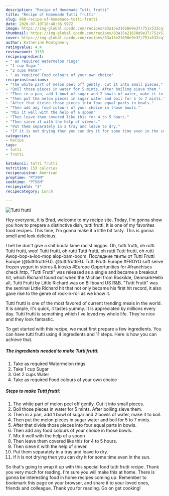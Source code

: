 ```yaml
---
description: "Recipe of Homemade Tutti frutti"
title: "Recipe of Homemade Tutti frutti"
slug: 868-recipe-of-homemade-tutti-frutti
date: 2020-07-10T18:48:36.997Z
image: https://img-global.cpcdn.com/recipes/83a15e21658e9e37/751x532cq70/tutti-frutti-recipe-main-photo.jpg
thumbnail: https://img-global.cpcdn.com/recipes/83a15e21658e9e37/751x532cq70/tutti-frutti-recipe-main-photo.jpg
cover: https://img-global.cpcdn.com/recipes/83a15e21658e9e37/751x532cq70/tutti-frutti-recipe-main-photo.jpg
author: Katherine Montgomery
ratingvalue: 4.4
reviewcount: 3333
recipeingredient:
- " as required Watermelon rings"
- "1 cup Sugar"
- "2 cups Water"
- " as required Food colours of your own choice"
recipeinstructions:
- "The white part of melon peel off gently. Cut it into small pieces."
- "Boil those pieces in water for 5 mints. After boiling sieve them."
- "Then in a pan, add 1 bowl of sugar and 2 bowls of water, make it to boil."
- "Then put the melon pieces in sugar water and boil for 5 to 7 mints."
- "After that divide those pieces into four equal parts in bowls."
- "Then add any food colours of your choice in those bowls."
- "Mix it well with the help of a spoon"
- "Then leave them covered like this for 4 to 5 hours."
- "Then sieve it with the help of siever."
- "Put them separately in a tray and leave to dry."
- "If it is not drying then you can dry it for some time even in the sun."
categories:
- Recipe
tags:
- tutti
- frutti

katakunci: tutti frutti 
nutrition: 153 calories
recipecuisine: American
preptime: "PT29M"
cooktime: "PT58M"
recipeyield: "4"
recipecategory: Lunch

---
```



![Tutti frutti](https://img-global.cpcdn.com/recipes/83a15e21658e9e37/751x532cq70/tutti-frutti-recipe-main-photo.jpg)

Hey everyone, it is Brad, welcome to my recipe site. Today, I'm gonna show you how to prepare a distinctive dish, tutti frutti. It is one of my favorites food recipes. This time, I'm gonna make it a little bit tasty. This is gonna smell and look delicious.

I bet he don&#39;t give a shit bouta lame racist niggas. Oh, tutti frutti, oh rutti Tutti frutti, woo! Tutti frutti, oh rutti Tutti frutti, oh rutti Tutti frutti, oh rutti Awop-bop-a-loo-mop alop-bam-boom. Последние твиты от Tutti Frutti Europe (@tuttifruttiEU). @tuttifruttiEU. Tutti Frutti Europe #FROYO soft serve frozen yogurt in stores &amp; kiosks #Europe Opportunities for #franchises check http. &#34;Tutti Frutti&#34; was released as a single and became a breakout hit, which Richard found out when the Michael from Roskilde, DenmarkHello all, Tutti Frutti by Little Richard was on Billboard US R&amp;B. &#34;Tutti Frutti&#34; was the seminal Little Richard hit that not only became his first hit record, it also gave rise to the genre of rock-n-roll as we know it.

Tutti frutti is one of the most favored of current trending meals in the world. It is simple, it's quick, it tastes yummy. It is appreciated by millions every day. Tutti frutti is something which I've loved my whole life. They're nice and they look fantastic.


To get started with this recipe, we must first prepare a few ingredients. You can have tutti frutti using 4 ingredients and 11 steps. Here is how you can achieve that.

<!--inarticleads1-->

##### The ingredients needed to make Tutti frutti:

1. Take  as required Watermelon rings
1. Take 1 cup Sugar
1. Get 2 cups Water
1. Take  as required Food colours of your own choice




<!--inarticleads2-->

##### Steps to make Tutti frutti:

1. The white part of melon peel off gently. Cut it into small pieces.
1. Boil those pieces in water for 5 mints. After boiling sieve them.
1. Then in a pan, add 1 bowl of sugar and 2 bowls of water, make it to boil.
1. Then put the melon pieces in sugar water and boil for 5 to 7 mints.
1. After that divide those pieces into four equal parts in bowls.
1. Then add any food colours of your choice in those bowls.
1. Mix it well with the help of a spoon
1. Then leave them covered like this for 4 to 5 hours.
1. Then sieve it with the help of siever.
1. Put them separately in a tray and leave to dry.
1. If it is not drying then you can dry it for some time even in the sun.




So that's going to wrap it up with this special food tutti frutti recipe. Thank you very much for reading. I'm sure you will make this at home. There is gonna be interesting food in home recipes coming up. Remember to bookmark this page on your browser, and share it to your loved ones, friends and colleague. Thank you for reading. Go on get cooking!
